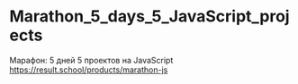 # Marathon_5_days_5_JavaScript_projects

Марафон: 5 дней 5 проектов на JavaScript
https://result.school/products/marathon-js
